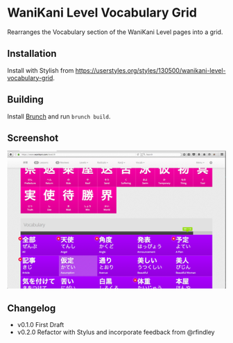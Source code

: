 # WaniKani Level Vocabulary Grid

Rearranges the Vocabulary section of the WaniKani Level pages into a grid.

## Installation

Install with Stylish from <https://userstyles.org/styles/130500/wanikani-level-vocabulary-grid>.

## Building

Install [Brunch](http://brunch.io/) and run `brunch build`.

## Screenshot

![Screenshot](wanikani-level-vocabulary-grid-screenshot.png)

## Changelog

- v0.1.0 First Draft
- v0.2.0 Refactor with Stylus and incorporate feedback from @rfindley
